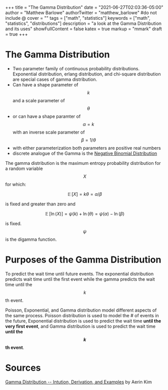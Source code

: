 +++
title = "The Gamma Distribution"
date = "2021-06-27T02:03:36-05:00"
author = "Matthew Barlowe"
authorTwitter = "matthew_barlowe" #do not include @
cover = ""
tags = ["math", "statistics"]
keywords = ["math", "statistics", "distributions"]
description = "a look at the Gamma Distribution and its uses"
showFullContent = false
katex = true
markup =  "mmark"
draft = true
+++

# The Gamma Distribution

* Two parameter family of continuous probability distributions. Exponential distribution, erlang distribution, and chi-square distribution are special cases of gamma distribution.
* Can have a shape parameter of $${k}$$ and a scale parameter of $$\theta$$
* or can have a shape paramter of $$\alpha={k}$$ with an inverse scale parameter of $$\beta={1/\theta}$$
* with either parameterization both parameters are positive real numbers
* discrete analogue of the Gamma is the [Negative Binomial Distribution](https://en.wikipedia.org/wiki/Negative_binomial_distribution)

The gamma distribution is the maximum entropy probability distribution for a random variable $${X}$$ for which:

$$\mathop{{}\mathbb{E}}{[X]} = {k}\theta = \alpha/\beta$$

is fixed and greater than zero and

$$\mathop{{}\mathbb{E}}[\ln(X)] = \psi({k})+ \ln(\theta) = \psi(\alpha) - \ln(\beta)$$

is fixed. $$\psi$$ is the digamma function.


# Purposes of the Gamma Distribution

To predict the wait time until future events. The exponential distribution predicts wait time until the first event while the gamma predicts the wait time until the $${k}$$th event.


Poisson, Exponential, and Gamma distribution model different aspects of the same process. Poisson distribution is used to model the # of events in the future, Exponential distribution is used to predict the wait time **until the very first event**, and Gamma distribution is used to predict the wait time **until the $${k}$$th event**.


# Sources

[Gamma Distribution -- Intution, Derivation, and Examples](https://towardsdatascience.com/gamma-distribution-intuition-derivation-and-examples-55f407423840) by Aerin Kim
